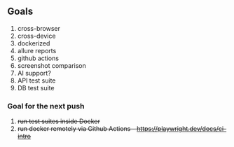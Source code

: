 ## Goals

1. cross-browser
2. cross-device
3. dockerized
4. allure reports
5. github actions
6. screenshot comparison
7. AI support?
8. API test suite
9. DB test suite

### Goal for the next push ###
1. ~~run test suites inside Docker~~
2. ~~run docker remotely via Github Actions - https://playwright.dev/docs/ci-intro~~